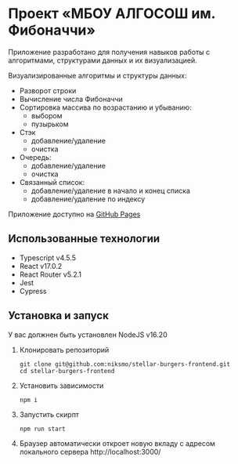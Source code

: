 # Проект «МБОУ АЛГОСОШ им. Фибоначчи»

Приложение разработано для получения навыков работы с алгоритмами, структурами данных и их визуализацией.

Визуализированные алгоритмы и структуры данных:

- Разворот строки
- Вычисление числа Фибоначчи
- Сортировка массива по возрастанию и убыванию:
  - выбором
  - пузырьком
- Стэк
  - добавление/удаление
  - очистка
- Очередь:
  - добавление/удаление
  - очистка
- Связанный список:
  - добавление/удаление в начало и конец списка
  - добавление/удаление по индексу

Приложение доступно на [GitHub Pages](https://niksmo.github.io/algososh/)

## Использованные технологии

- Typescript v4.5.5
- React v17.0.2
- React Router v5.2.1
- Jest
- Cypress

## Установка и запуск

У вас должнен быть установлен NodeJS v16.20

1. Клонировать репозиторий

   ```shell
   git clone git@github.com:niksmo/stellar-burgers-frontend.git
   cd stellar-burgers-frontend
   ```

2. Установить зависимости

   ```shell
   npm i
   ```

3. Запустить скирпт

   ```shell
   npm run start
   ```

4. Браузер автоматически откроет новую вкладу с адресом локального сервера http://localhost:3000/
